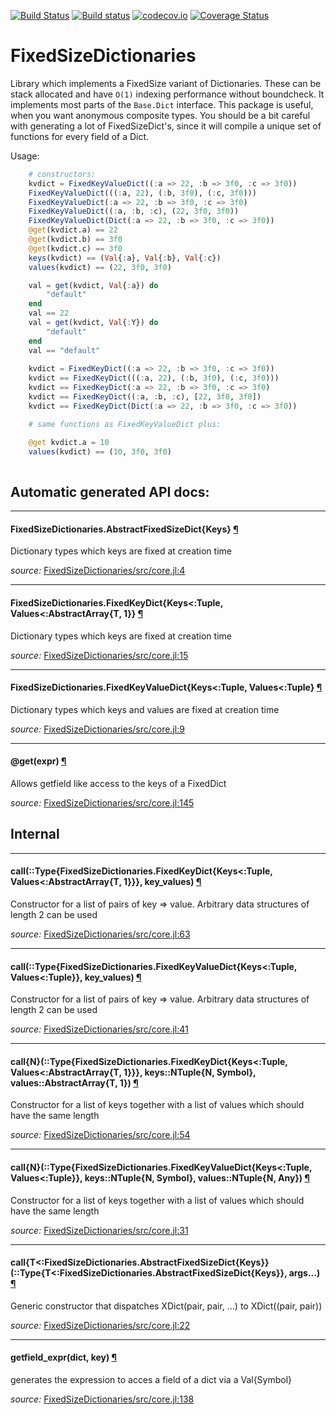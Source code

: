 
[![Build Status](https://travis-ci.org/SimonDanisch/FixedSizeDictionaries.jl.svg?branch=master)](https://travis-ci.org/SimonDanisch/FixedSizeDictionaries.jl)
[![Build status](https://ci.appveyor.com/api/projects/status/rug74qwk1dbl62wx?svg=true)](https://ci.appveyor.com/project/SimonDanisch/fixedsizedictionaries-jl)
[![codecov.io](https://codecov.io/github/SimonDanisch/FixedSizeDictionaries.jl/coverage.svg?branch=master)](https://codecov.io/github/SimonDanisch/FixedSizeDictionaries.jl?branch=master)
[![Coverage Status](https://coveralls.io/repos/github/SimonDanisch/FixedSizeDictionaries.jl/badge.svg?branch=master)](https://coveralls.io/github/SimonDanisch/FixedSizeDictionaries.jl?branch=master)

# FixedSizeDictionaries

Library which implements a FixedSize variant of Dictionaries.
These can be stack allocated and have `O(1)` indexing performance without boundcheck.
It implements most parts of the `Base.Dict` interface.
This package is useful, when you want anonymous composite types.
You should be a bit careful with generating a lot of FixedSizeDict's, since
it will compile a unique set of functions for every field of a Dict.

Usage: 

```Julia
    # constructors:
    kvdict = FixedKeyValueDict((:a => 22, :b => 3f0, :c => 3f0))
    FixedKeyValueDict(((:a, 22), (:b, 3f0), (:c, 3f0)))
    FixedKeyValueDict(:a => 22, :b => 3f0, :c => 3f0)
    FixedKeyValueDict((:a, :b, :c), (22, 3f0, 3f0))
    FixedKeyValueDict(Dict(:a => 22, :b => 3f0, :c => 3f0))
    @get(kvdict.a) == 22
    @get(kvdict.b) == 3f0
    @get(kvdict.c) == 3f0
    keys(kvdict) == (Val{:a}, Val{:b}, Val{:c})
    values(kvdict) == (22, 3f0, 3f0)

    val = get(kvdict, Val{:a}) do
        "default"
    end
    val == 22
    val = get(kvdict, Val{:Y}) do
        "default"
    end
    val == "default"
    
    kvdict = FixedKeyDict((:a => 22, :b => 3f0, :c => 3f0))
    kvdict == FixedKeyDict(((:a, 22), (:b, 3f0), (:c, 3f0)))
    kvdict == FixedKeyDict(:a => 22, :b => 3f0, :c => 3f0)
    kvdict == FixedKeyDict((:a, :b, :c), [22, 3f0, 3f0])
    kvdict == FixedKeyDict(Dict(:a => 22, :b => 3f0, :c => 3f0))

    # same functions as FixedKeyValueDict plus:

    @get kvdict.a = 10
    values(kvdict) == (10, 3f0, 3f0)
    
```


## Automatic generated API docs:

---

<a id="type__abstractfixedsizedict.1" class="lexicon_definition"></a>
#### FixedSizeDictionaries.AbstractFixedSizeDict{Keys} [¶](#type__abstractfixedsizedict.1)
Dictionary types which keys are fixed at creation time


*source:*
[FixedSizeDictionaries/src/core.jl:4](https://github.com/SimonDanisch/FixedSizeDictionaries.jl/tree/1822b7619c5e50d427aad995057f6931a72a2f54/src/core.jl#L4)

---

<a id="type__fixedkeydict.1" class="lexicon_definition"></a>
#### FixedSizeDictionaries.FixedKeyDict{Keys<:Tuple, Values<:AbstractArray{T, 1}} [¶](#type__fixedkeydict.1)
Dictionary types which keys are fixed at creation time


*source:*
[FixedSizeDictionaries/src/core.jl:15](https://github.com/SimonDanisch/FixedSizeDictionaries.jl/tree/1822b7619c5e50d427aad995057f6931a72a2f54/src/core.jl#L15)

---

<a id="type__fixedkeyvaluedict.1" class="lexicon_definition"></a>
#### FixedSizeDictionaries.FixedKeyValueDict{Keys<:Tuple, Values<:Tuple} [¶](#type__fixedkeyvaluedict.1)
Dictionary types which keys and values are fixed at creation time


*source:*
[FixedSizeDictionaries/src/core.jl:9](https://github.com/SimonDanisch/FixedSizeDictionaries.jl/tree/1822b7619c5e50d427aad995057f6931a72a2f54/src/core.jl#L9)

---

<a id="macro___get.1" class="lexicon_definition"></a>
#### @get(expr) [¶](#macro___get.1)
Allows getfield like access to the keys of a FixedDict


*source:*
[FixedSizeDictionaries/src/core.jl:145](https://github.com/SimonDanisch/FixedSizeDictionaries.jl/tree/1822b7619c5e50d427aad995057f6931a72a2f54/src/core.jl#L145)

## Internal

---

<a id="method__call.1" class="lexicon_definition"></a>
#### call(::Type{FixedSizeDictionaries.FixedKeyDict{Keys<:Tuple, Values<:AbstractArray{T, 1}}},  key_values) [¶](#method__call.1)
Constructor for a list of pairs of key => value.
Arbitrary data structures of length 2 can be used


*source:*
[FixedSizeDictionaries/src/core.jl:63](https://github.com/SimonDanisch/FixedSizeDictionaries.jl/tree/1822b7619c5e50d427aad995057f6931a72a2f54/src/core.jl#L63)

---

<a id="method__call.2" class="lexicon_definition"></a>
#### call(::Type{FixedSizeDictionaries.FixedKeyValueDict{Keys<:Tuple, Values<:Tuple}},  key_values) [¶](#method__call.2)
Constructor for a list of pairs of key => value.
Arbitrary data structures of length 2 can be used


*source:*
[FixedSizeDictionaries/src/core.jl:41](https://github.com/SimonDanisch/FixedSizeDictionaries.jl/tree/1822b7619c5e50d427aad995057f6931a72a2f54/src/core.jl#L41)

---

<a id="method__call.3" class="lexicon_definition"></a>
#### call{N}(::Type{FixedSizeDictionaries.FixedKeyDict{Keys<:Tuple, Values<:AbstractArray{T, 1}}},  keys::NTuple{N, Symbol},  values::AbstractArray{T, 1}) [¶](#method__call.3)
Constructor for a list of keys together with a list of values which should have the same length


*source:*
[FixedSizeDictionaries/src/core.jl:54](https://github.com/SimonDanisch/FixedSizeDictionaries.jl/tree/1822b7619c5e50d427aad995057f6931a72a2f54/src/core.jl#L54)

---

<a id="method__call.4" class="lexicon_definition"></a>
#### call{N}(::Type{FixedSizeDictionaries.FixedKeyValueDict{Keys<:Tuple, Values<:Tuple}},  keys::NTuple{N, Symbol},  values::NTuple{N, Any}) [¶](#method__call.4)
Constructor for a list of keys together with a list of values which should have the same length


*source:*
[FixedSizeDictionaries/src/core.jl:31](https://github.com/SimonDanisch/FixedSizeDictionaries.jl/tree/1822b7619c5e50d427aad995057f6931a72a2f54/src/core.jl#L31)

---

<a id="method__call.5" class="lexicon_definition"></a>
#### call{T<:FixedSizeDictionaries.AbstractFixedSizeDict{Keys}}(::Type{T<:FixedSizeDictionaries.AbstractFixedSizeDict{Keys}},  args...) [¶](#method__call.5)
Generic constructor that dispatches XDict(pair, pair, ...) to XDict((pair, pair))


*source:*
[FixedSizeDictionaries/src/core.jl:22](https://github.com/SimonDanisch/FixedSizeDictionaries.jl/tree/1822b7619c5e50d427aad995057f6931a72a2f54/src/core.jl#L22)

---

<a id="method__getfield_expr.1" class="lexicon_definition"></a>
#### getfield_expr(dict,  key) [¶](#method__getfield_expr.1)
generates the expression to acces a field of a dict via a Val{Symbol}


*source:*
[FixedSizeDictionaries/src/core.jl:138](https://github.com/SimonDanisch/FixedSizeDictionaries.jl/tree/1822b7619c5e50d427aad995057f6931a72a2f54/src/core.jl#L138)
